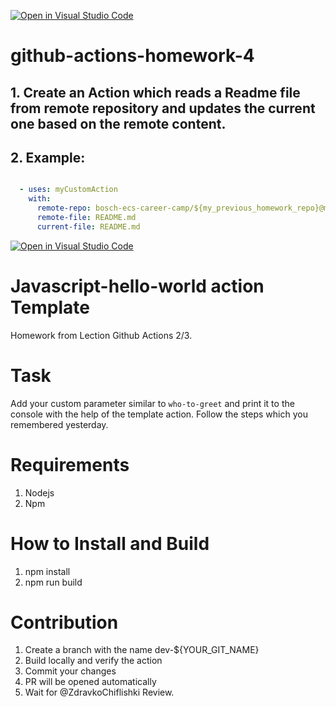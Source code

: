 [![Open in Visual Studio Code](https://classroom.github.com/assets/open-in-vscode-c66648af7eb3fe8bc4f294546bfd86ef473780cde1dea487d3c4ff354943c9ae.svg)](https://classroom.github.com/online_ide?assignment_repo_id=9480382&assignment_repo_type=AssignmentRepo)
# github-actions-homework-4

## 1. Create an Action which reads a Readme file from remote repository and updates the current one based on the remote content.

## 2. Example:

```yaml

  - uses: myCustomAction
    with:
      remote-repo: bosch-ecs-career-camp/${my_previous_homework_repo}@main
      remote-file: README.md
      current-file: README.md

```

[![Open in Visual Studio Code](https://classroom.github.com/assets/open-in-vscode-c66648af7eb3fe8bc4f294546bfd86ef473780cde1dea487d3c4ff354943c9ae.svg)](https://classroom.github.com/online_ide?assignment_repo_id=9456048&assignment_repo_type=AssignmentRepo)
# Javascript-hello-world action Template

Homework from Lection Github Actions 2/3.

# Task

Add your custom parameter similar to `who-to-greet` and print it to the console with the help of the template action. Follow the steps which you remembered yesterday.
# Requirements

1. Nodejs
2. Npm

# How to Install and Build

1. npm install
2. npm run build

# Contribution

1. Create a branch with the name dev-${YOUR_GIT_NAME}
2. Build locally and verify the action
3. Commit your changes
4. PR will be opened automatically
5. Wait for @ZdravkoChiflishki Review.

